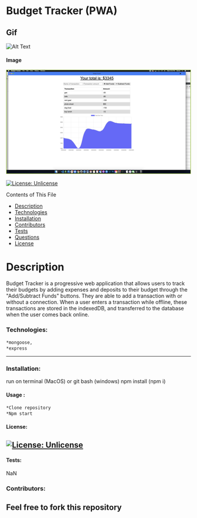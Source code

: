 # Budget Tracker (PWA)
 ## Gif
 ![Alt Text](public/icons/budgettracker.gif)
 #### Image
  ![ApplicationImage](public/icons/screenshot.png)

  [![License: Unlicense](https://img.shields.io/badge/license-Unlicense-blue.svg)](http://unlicense.org/)

  Contents of This File
  * [Description](#description)
  * [Technologies](#technologies)
  * [Installation](#installation)
  * [Contributors](#contributors)
  * [Tests](#tests)
  * [Questions](#questions)
  * [License](#license)

  # Description 
  Budget Tracker is a progressive web application that allows users to track their budgets by adding expenses and deposits to their budget through the "Add/Subtract Funds" buttons. They are able to add a transaction with or without a connection. When a user enters a transaction while offline, these transactions are stored in the indexedDB, and transferred to the database when the user comes back online.
  ### Technologies:

    *mongoose,
    *express
 ---

  ### Installation:

  run on terminal (MacOS) or git bash (windows) npm install (npm i)

  #### Usage :

    *Clone repository 
    *Npm start


 #### License:
  [![License: Unlicense](https://img.shields.io/badge/license-Unlicense-blue.svg)](http://unlicense.org/)
  ---

  #### Tests:
  NaN

  ### Contributors:
 Feel free to fork this repository
 ---

  
